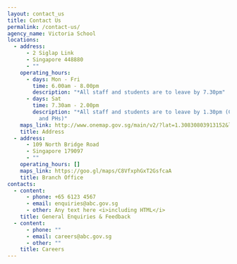 ```yaml
---
layout: contact_us
title: Contact Us
permalink: /contact-us/
agency_name: Victoria School
locations:
  - address:
      - 2 Siglap Link
      - Singapore 448880
      - ""
    operating_hours:
      - days: Mon - Fri
        time: 6.00am - 8.00pm
        description: "*All staff and students are to leave by 7.30pm"
      - days: Sat
        time: 7.30am - 2.00pm
        description: "*All staff and students are to leave by 1.30pm (Closed on Sundays
          and PHs)"
    maps_link: http://www.onemap.gov.sg/main/v2/?lat=1.30830803913152&lng=103.928197539607
    title: Address
  - address:
      - 109 North Bridge Road
      - Singapore 179097
      - ""
    operating_hours: []
    maps_link: https://goo.gl/maps/C8VfxphGxT2GsfcaA
    title: Branch Office
contacts:
  - content:
      - phone: +65 6123 4567
      - email: enquiries@abc.gov.sg
      - other: Any text here <i>including HTML</i>
    title: General Enquiries & Feedback
  - content:
      - phone: ""
      - email: careers@abc.gov.sg
      - other: ""
    title: Careers
---
```

